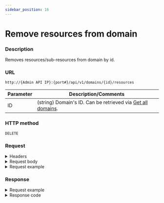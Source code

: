 ```yaml
---
sidebar_position: 16
---
```


# Remove resources from domain

### Description

Removes resources/sub-resources from domain by id.

### URL

`http://{Admin API IP}:{port#}/api/v1/domains/{id}/resources`

| Parameter | Description/Comments |
| --- | --- |
| ID | (string) Domain's ID. Can be retrieved via [Get all domains](./get-all-domains.md).|

### HTTP method

`DELETE`

### Request

<details>
<summary>Headers</summary>

Example header format:

`Authorization: Basic <authorization token returned from the login method>`

`Content-Type: application/json`

</details>

<details>
<summary>Request body</summary>

| Parameter | Description/Comments |
| --- | --- |
| Id | (string) Resource id (not ParentId). Can be retrieved via [Get domain's resources](./get-domain-resources.md). |
| RemoveAssocations | (bool) Unbooks the resource in the domain. Default is **true**. |
</details>

<details>
<summary>Request example</summary>

```javascript
{

  "Resources": [
    {
      "Id": "<resource id>",
      "RemoveAssociations": false
    },
    {
      "Id": "<resource id>",
      "RemoveAssociations": false
    }
  ]
}
```
</details>


### Response

<details>
<summary>Request example</summary>

```javascript
{
    "Errors": []
}
```
</details>

<details>
<summary>Response code</summary>

200 OK

</details>